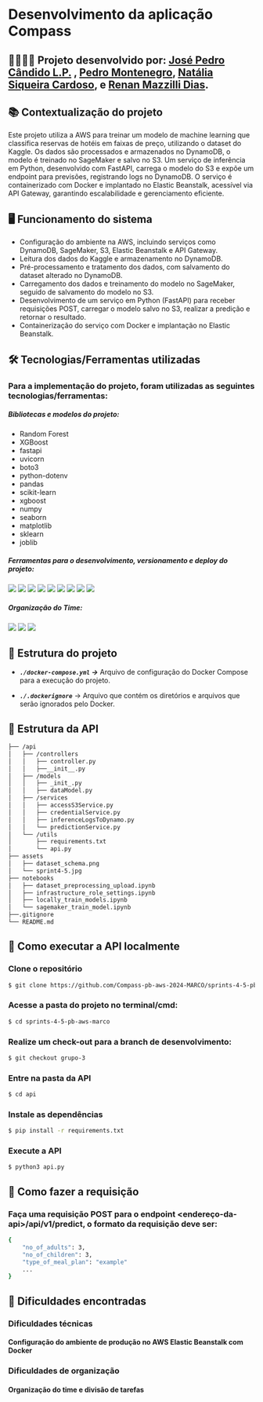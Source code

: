 # Desenvolvimento da aplicação Compass 

## 👨‍💻👩‍💻 Projeto desenvolvido por: [José Pedro Cândido L.P.](https://github.com/PeterYouseph) , [Pedro Montenegro](https://github.com/Montenegro-dev), [Natália Siqueira Cardoso](https://github.com/NataliaC-nala), e [Renan Mazzilli Dias](https://github.com/renan-mazzilli).

## 📚 Contextualização do projeto

Este projeto utiliza a AWS para treinar um modelo de machine learning que classifica reservas de hotéis em faixas de preço, utilizando o dataset do Kaggle. Os dados são processados e armazenados no DynamoDB, o modelo é treinado no SageMaker e salvo no S3. Um serviço de inferência em Python, desenvolvido com FastAPI, carrega o modelo do S3 e expõe um endpoint para previsões, registrando logs no DynamoDB. O serviço é containerizado com Docker e implantado no Elastic Beanstalk, acessível via API Gateway, garantindo escalabilidade e gerenciamento eficiente.

## 🖥️ Funcionamento do sistema

- Configuração do ambiente na AWS, incluindo serviços como DynamoDB, SageMaker, S3, Elastic Beanstalk e API Gateway.
- Leitura dos dados do Kaggle e armazenamento no DynamoDB.
- Pré-processamento e tratamento dos dados, com salvamento do dataset alterado no DynamoDB.
- Carregamento dos dados e treinamento do modelo no SageMaker, seguido de salvamento do modelo no S3.
- Desenvolvimento de um serviço em Python (FastAPI) para receber requisições POST, carregar o modelo salvo no S3, realizar a predição e retornar o resultado.
- Containerização do serviço com Docker e implantação no Elastic Beanstalk.

## 🛠️ Tecnologias/Ferramentas utilizadas

### Para a implementação do projeto, foram utilizadas as seguintes tecnologias/ferramentas: 

##### Bibliotecas e modelos do projeto:
- Random Forest
- XGBoost
- fastapi
- uvicorn
- boto3
- python-dotenv
- pandas
- scikit-learn
- xgboost
- numpy
- seaborn
- matplotlib
- sklearn
- joblib

##### Ferramentas para o desenvolvimento, versionamento e *deploy* do projeto:

[<img src="https://img.shields.io/badge/Visual_Studio_Code-007ACC?logo=visual-studio-code&logoColor=white">](https://code.visualstudio.com/)
[<img src="https://img.shields.io/badge/Git-F05032?logo=git&logoColor=white">](https://git-scm.com/)
[<img src="https://img.shields.io/badge/GitHub-181717?logo=github&logoColor=white">](https://github.com/)
[<img src="https://img.shields.io/badge/Docker-2496ED?logo=docker&logoColor=white">](https://www.docker.com/)
[<img src="https://img.shields.io/badge/AWS-232F3E?logo=amazon-aws&logoColor=white">](https://aws.amazon.com/pt/)
[<img src="https://img.shields.io/badge/AWS-CLI-232F3E?logo=amazon-aws&logoColor=white">](https://aws.amazon.com/pt/cli/)
[<img src="https://img.shields.io/badge/aws_ec2-232F3E?logo=amazon-aws&logoColor=white">](https://aws.amazon.com/pt/ec2/)
[<img src="https://img.shields.io/badge/aws_eb-232F3E?logo=amazon-aws&logoColor=white">](https://aws.amazon.com/pt/elasticbeanstalk/)
[<img src="https://img.shields.io/badge/aws_s3-232F3E?logo=amazon-aws&logoColor=white">](https://aws.amazon.com/pt/s3/)

##### Organização do Time:

[<img src="https://img.shields.io/badge/Trello-0079BF?logo=trello&logoColor=white">](https://trello.com/)
[<img src="https://img.shields.io/badge/Teams-6264A7?logo=microsoft-teams&logoColor=white">](https://www.microsoft.com/pt-br/microsoft-teams/group-chat-software)
[<img src="https://img.shields.io/badge/WhatsApp-25D366?logo=whatsapp&logoColor=white">](https://www.whatsapp.com/?lang=pt_br)

## 📁 Estrutura do projeto 

- ***`./docker-compose.yml` →*** Arquivo de configuração do Docker Compose para a execução do projeto.

- ***`./.dockerignore`*** → Arquivo que contém os diretórios e arquivos que serão ignorados pelo Docker.

## 📁 Estrutura da API

```bash
├── /api
│   ├── /controllers
│   │   ├── controller.py
│   │   ├──__init__.py 
│   ├── /models
│   │   ├── _init_.py
│   │   ├── dataModel.py
│   ├── /services
│   │   ├── accessS3Service.py
│   │   ├── credentialService.py
│   │   ├── inferenceLogsToDynamo.py
│   │   └── predictionService.py
│   └── /utils
│       ├── requirements.txt
│       └── api.py
├── assets
│   ├── dataset_schema.png
│   └── sprint4-5.jpg
├── notebooks
│   ├── dataset_preprocessing_upload.ipynb
│   ├── infrastructure_role_settings.ipynb
│   ├── locally_train_models.ipynb
│   └── sagemaker_train_model.ipynb
├──.gitignore
└── README.md
```

## 📌 Como executar a API localmente

### Clone o repositório

```bash
$ git clone https://github.com/Compass-pb-aws-2024-MARCO/sprints-4-5-pb-aws-marco.git
```

### Acesse a pasta do projeto no terminal/cmd:

```bash
$ cd sprints-4-5-pb-aws-marco
```

### Realize um check-out para a branch de desenvolvimento:

```bash
$ git checkout grupo-3
```
### Entre na pasta da API

```bash
$ cd api 
```

### Instale as dependências

```bash
$ pip install -r requirements.txt
```

### Execute a API

```bash
$ python3 api.py
```

## 📌 Como fazer a requisição

### Faça uma requisição POST para o endpoint <endereço-da-api>/api/v1/predict, o formato da requisição deve ser:

```bash
{
    "no_of_adults": 3,
    "no_of_children": 3,
    "type_of_meal_plan": "example"
    ...
}
```

## 🤯 Dificuldades encontradas 

### Dificuldades técnicas

#### Configuração do ambiente de produção no AWS Elastic Beanstalk com Docker

### Dificuldades de organização

#### Organização do time e divisão de tarefas
